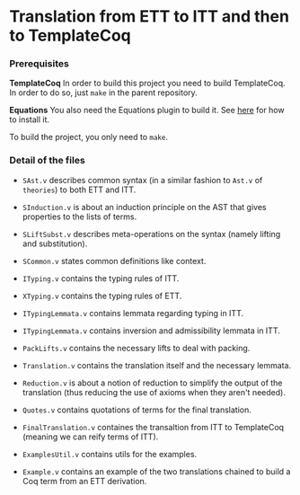 # Translation from ETT to ITT and then to TemplateCoq

### Prerequisites

**TemplateCoq**
In order to build this project you need to build TemplateCoq. In order to do so, just `make` in the parent repository.

**Equations**
You also need the Equations plugin to build it. See [here](http://mattam82.github.io/Coq-Equations/) for how to install it.


To build the project, you only need to `make`.

### Detail of the files

- `SAst.v` describes common syntax (in a similar fashion to `Ast.v` of
   `theories`) to both ETT and ITT.
- `SInduction.v` is about an induction principle on the AST that gives
  properties to the lists of terms.
- `SLiftSubst.v` describes meta-operations on the syntax (namely lifting and substitution).
- `SCommon.v` states common definitions like context.

- `ITyping.v` contains the typing rules of ITT.
- `XTyping.v` contains the typing rules of ETT.

- `ITypingLemmata.v` contains lemmata regarding typing in ITT.
- `ITypingLemmata.v` contains inversion and admissibility lemmata in ITT.
- `PackLifts.v` contains the necessary lifts to deal with packing.

- `Translation.v` contains the translation itself and the necessary
  lemmata.
- `Reduction.v` is about a notion of reduction to simplify the output
  of the translation (thus reducing the use of axioms when they aren't
  needed).
- `Quotes.v` contains quotations of terms for the final translation.
- `FinalTranslation.v` containes the transaltion from ITT to
  TemplateCoq (meaning we can reify terms of ITT).
- `ExamplesUtil.v` contains utils for the examples.
- `Example.v` contains an example of the two translations chained to
  build a Coq term from an ETT derivation.
